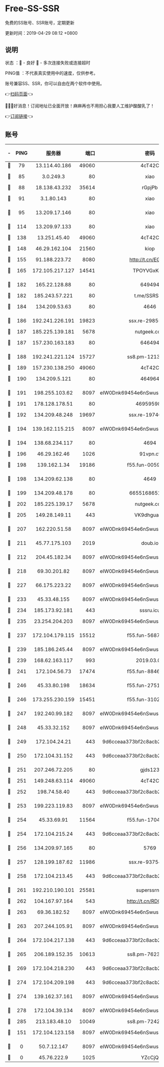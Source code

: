 # Free-SS-SSR

免费的SS账号、SSR账号，定期更新

更新时间：2019-04-29 08:12 +0800

## 说明

状态     ：🙂 - 良好 🙁 - 多次连接失败或连接超时

PING值   ：不代表真实使用中的速度，仅供参考。

账号兼容SS、SSR，你可以自由在两个软件中使用。

👉[扫码页面](https://liesauer.github.io/Free-SS-SSR/)👈

🎉🎉🎉好消息！订阅地址已全面开放！麻麻再也不用担心我要人工维护酸酸乳了！

👉[订阅链接](https://www.liesauer.net/yogurt/subscribe?ACCESS_TOKEN=DAYxR3mMaZAsaqUb)👈

## 账号

|-|PING|服务器|端口|密码|加密方式|区域|
|:----:|:----:|:-----:|-----:|:----:|:----:|:----:|
|🙂|79|13.114.40.186|49060|4cT42C|chacha20|JP|
|🙂|85|3.0.249.3|80|xiao|aes-128-ctr|SG|
|🙂|88|18.138.43.232|35614|rGpjPb|rc4-md5|SG|
|🙂|91|3.1.80.143|80|xiao|aes-128-ctr|SG|
|🙂|95|13.209.17.146|80|xiao|aes-128-ctr|KR|
|🙂|114|13.209.97.133|80|xiao|aes-128-ctr|KR|
|🙂|138|13.251.45.40|49060|4cT42C|chacha20|SG|
|🙂|148|46.29.162.104|21560|kiop|aes-128-ctr|RU|
|🙂|155|91.188.223.72|8080|http://t.cn/EGJIyrl|rc4-md5|RU|
|🙂|165|172.105.217.127|14541|TPOYVGxKglpi|aes-256-cfb|JP|
|🙂|182|165.22.128.88|80|649494|aes-256-cfb|US|
|🙂|182|185.243.57.221|80|t.me/SSRSUB|rc4-md5|US|
|🙂|184|134.209.53.63|80|4646|aes-256-cfb|US|
|🙂|186|192.241.226.191|19823|ssx.re-29855712|aes-256-cfb|US|
|🙂|187|185.225.139.181|5678|nutgeek.com|rc4-md5|US|
|🙂|187|157.230.163.183|80|646494|aes-256-cfb|US|
|🙂|188|192.241.221.124|15727|ss8.pm-12130546|aes-256-cfb|US|
|🙂|189|157.230.138.250|49060|4cT42C|chacha20|US|
|🙂|190|134.209.5.121|80|464964|aes-256-cfb|US|
|🙂|191|198.255.103.62|8097|eIW0Dnk69454e6nSwuspv9DmS201tQ0D|aes-256-cfb|US|
|🙂|191|178.128.178.51|80|469595985|chacha20|US|
|🙂|192|134.209.48.248|19697|ssx.re-19746019|aes-256-cfb|US|
|🙂|194|139.162.115.215|8097|eIW0Dnk69454e6nSwuspv9DmS201tQ0D|aes-256-cfb|JP|
|🙂|194|138.68.234.117|80|4694|aes-256-cfb|US|
|🙂|196|46.29.162.46|1026|91vpn.cf|rc4-md5|RU|
|🙂|198|139.162.1.34|19186|f55.fun-00594492|aes-256-cfb|SG|
|🙂|198|134.209.62.138|80|4649|aes-256-cfb|US|
|🙂|199|134.209.48.178|80|6655168651651|aes-256-cfb|US|
|🙂|202|185.225.139.17|5678|nutgeek.com|rc4-md5|US|
|🙂|205|149.28.149.11|443|VK9dhgualsL|aes-256-cfb|SG|
|🙂|207|162.220.51.58|8097|eIW0Dnk69454e6nSwuspv9DmS201tQ0D|aes-256-cfb|US|
|🙂|211|45.77.175.103|2019|doub.io|aes-128-ctr|SG|
|🙂|212|204.45.182.34|8097|eIW0Dnk69454e6nSwuspv9DmS201tQ0D|aes-256-cfb|US|
|🙂|218|69.30.201.82|8097|eIW0Dnk69454e6nSwuspv9DmS201tQ0D|aes-256-cfb|US|
|🙂|227|66.175.223.22|8097|eIW0Dnk69454e6nSwuspv9DmS201tQ0D|aes-256-cfb|US|
|🙂|233|45.33.48.155|8097|eIW0Dnk69454e6nSwuspv9DmS201tQ0D|aes-256-cfb|US|
|🙂|234|185.173.92.181|443|sssru.icu|rc4-md5|RU|
|🙂|235|23.254.204.203|8097|eIW0Dnk69454e6nSwuspv9DmS201tQ0D|aes-256-cfb|US|
|🙂|237|172.104.179.115|15512|f55.fun-56873833|aes-256-cfb|SG|
|🙂|239|185.186.245.44|8097|eIW0Dnk69454e6nSwuspv9DmS201tQ0D|aes-256-cfb|NL|
|🙂|239|168.62.163.117|993|2019.03.07|rc4-md5|US|
|🙂|241|172.104.56.73|17474|f55.fun-88467380|aes-256-cfb|SG|
|🙂|246|45.33.80.198|18634|f55.fun-27519261|aes-256-cfb|US|
|🙂|246|173.255.230.159|15451|f55.fun-31029916|aes-256-cfb|US|
|🙂|247|192.240.99.182|8097|eIW0Dnk69454e6nSwuspv9DmS201tQ0D|aes-256-cfb|US|
|🙂|248|45.33.32.152|8097|eIW0Dnk69454e6nSwuspv9DmS201tQ0D|aes-256-cfb|US|
|🙂|249|172.104.24.21|443|9d6cceaa373bf2c8acb22e60b6a58be6|aes-256-cfb|US|
|🙂|250|172.104.31.152|443|9d6cceaa373bf2c8acb22e60b6a58be6|aes-256-cfb|US|
|🙂|251|207.246.72.205|80|gjds123|aes-256-cfb|US|
|🙂|251|149.248.63.114|49060|4cT42C|chacha20|CA|
|🙂|252|198.74.58.40|443|9d6cceaa373bf2c8acb22e60b6a58be6|aes-256-cfb|US|
|🙂|253|199.223.119.83|8097|eIW0Dnk69454e6nSwuspv9DmS201tQ0D|aes-256-cfb|US|
|🙂|254|45.33.69.91|11564|f55.fun-17042232|aes-256-cfb|US|
|🙂|254|172.104.215.24|443|9d6cceaa373bf2c8acb22e60b6a58be6|aes-256-cfb|US|
|🙂|256|134.209.97.165|80|5769|aes-256-cfb|SG|
|🙂|257|128.199.187.62|11986|ssx.re-93754153|aes-256-cfb|SG|
|🙂|258|172.104.213.45|443|9d6cceaa373bf2c8acb22e60b6a58be6|aes-256-cfb|US|
|🙂|261|192.210.190.101|25581|superssrnet|aes-256-cfb|US|
|🙂|262|104.167.97.164|543|http://t.cn/RD0D7sx|rc4-md5|CA|
|🙂|263|69.36.182.52|8097|eIW0Dnk69454e6nSwuspv9DmS201tQ0D|aes-256-cfb|US|
|🙂|263|207.244.105.91|8097|eIW0Dnk69454e6nSwuspv9DmS201tQ0D|aes-256-cfb|US|
|🙂|264|172.104.217.138|443|9d6cceaa373bf2c8acb22e60b6a58be6|aes-256-cfb|US|
|🙂|265|206.189.152.35|10613|ss8.pm-76236215|aes-256-cfb|SG|
|🙂|269|172.104.218.230|443|9d6cceaa373bf2c8acb22e60b6a58be6|aes-256-cfb|US|
|🙂|274|172.104.209.198|443|9d6cceaa373bf2c8acb22e60b6a58be6|aes-256-cfb|US|
|🙂|274|139.162.37.161|8097|eIW0Dnk69454e6nSwuspv9DmS201tQ0D|aes-256-cfb|SG|
|🙂|278|172.104.39.134|8097|eIW0Dnk69454e6nSwuspv9DmS201tQ0D|aes-256-cfb|SG|
|🙂|285|213.183.48.10|10049|ss8.pm-72420225|rc4-md5|RU|
|🙂|151|172.104.123.158|8097|eIW0Dnk69454e6nSwuspv9DmS201tQ0D|aes-256-cfb|JP|
|🙁|0|50.7.12.147|8097|eIW0Dnk69454e6nSwuspv9DmS201tQ0D|aes-256-cfb|BR|
|🙁|0|45.76.222.9|1025|YZcCjQ|rc4-md5|JP|
